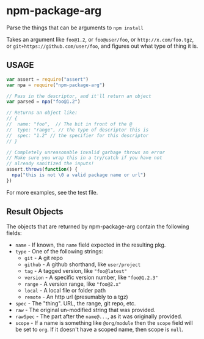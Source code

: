 # npm-package-arg

Parse the things that can be arguments to `npm install`

Takes an argument like `foo@1.2`, or `foo@user/foo`, or
`http://x.com/foo.tgz`, or `git+https://github.com/user/foo`, and
figures out what type of thing it is.

## USAGE

```javascript
var assert = require("assert")
var npa = require("npm-package-arg")

// Pass in the descriptor, and it'll return an object
var parsed = npa("foo@1.2")

// Returns an object like:
// {
//  name: "foo",  // The bit in front of the @
//  type: "range", // the type of descriptor this is
//  spec: "1.2" // the specifier for this descriptor
// }

// Completely unreasonable invalid garbage throws an error
// Make sure you wrap this in a try/catch if you have not
// already sanitized the inputs!
assert.throws(function() {
  npa("this is not \0 a valid package name or url")
})
```

For more examples, see the test file.

## Result Objects

The objects that are returned by npm-package-arg contain the following
fields:

* `name` - If known, the `name` field expected in the resulting pkg.
* `type` - One of the following strings:
  * `git` - A git repo
  * `github` - A github shorthand, like `user/project`
  * `tag` - A tagged version, like `"foo@latest"`
  * `version` - A specific version number, like `"foo@1.2.3"`
  * `range` - A version range, like `"foo@2.x"`
  * `local` - A local file or folder path
  * `remote` - An http url (presumably to a tgz)
* `spec` - The "thing".  URL, the range, git repo, etc.
* `raw` - The original un-modified string that was provided.
* `rawSpec` - The part after the `name@...`, as it was originally
  provided.
* `scope` - If a name is something like `@org/module` then the `scope`
  field will be set to `org`.  If it doesn't have a scoped name, then
  scope is `null`.
